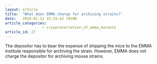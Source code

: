 ```yaml
---
layout: article
title:  "What does EMMA charge for archiving strains?"
date:   2010-01-12 15:15:42 +0100
article_categories:
                 - cryopreservation_of_emma_mutants
article_id: 27
---
```


The depositor has to bear the expense of shipping the mice to the EMMA institute responsible for archiving the strain. However, EMMA does not charge the depositor for archiving mouse strains.